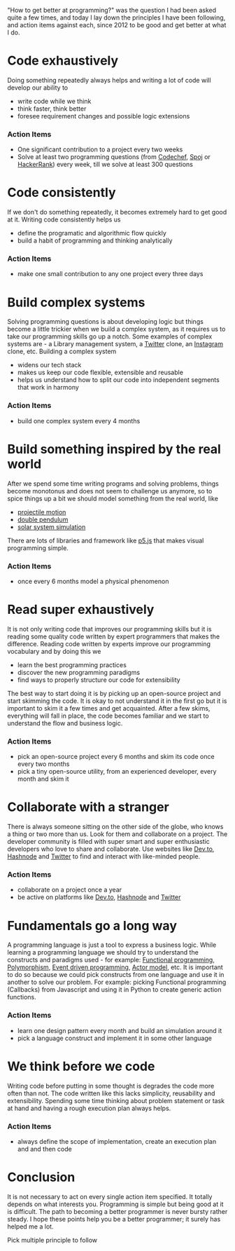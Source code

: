 "How to get better at programming?" was the question I had been asked quite a few times, and today I lay down the principles I have been following, and action items against each, since 2012 to be good and get better at what I do.

# Code exhaustively
Doing something repeatedly always helps and writing a lot of code will develop our ability to

 - write code while we think
 - think faster, think better
 - foresee requirement changes and possible logic extensions

### Action Items

 - One significant contribution to a project every two weeks
 - Solve at least two programming questions (from [Codechef](https://www.codechef.com/), [Spoj](https://www.spoj.com/) or [HackerRank](https://www.hackerrank.com/)) every week, till we solve at least 300 questions

# Code consistently
If we don't do something repeatedly, it becomes extremely hard to get good at it. Writing code consistently helps us

 - define the programatic and algorithmic flow quickly
 - build a habit of programming and thinking analytically

### Action Items

 - make one small contribution to any one project every three days

# Build complex systems
Solving programming questions is about developing logic but things become a little trickier when we build a complex system, as it requires us to take our programming skills go up a notch. Some examples of complex systems are - a Library management system, a [Twitter](https://twitter.com) clone, an [Instagram](https://www.instagram.com/) clone, etc. Building a complex system

 - widens our tech stack
 - makes us keep our code flexible, extensible and reusable
 - helps us understand how to split our code into independent segments that work in harmony

### Action Items

 - build one complex system every 4 months

# Build something inspired by the real world
After we spend some time writing programs and solving problems, things become monotonus and does not seem to challenge us anymore, so to spice things up a bit we should model something from the real world, like

  - [projectile motion](https://en.wikipedia.org/wiki/Projectile_motion)
  - [double pendulum](https://en.wikipedia.org/wiki/Double_pendulum)
  - [solar system simulation](https://en.wikipedia.org/wiki/Numerical_model_of_the_Solar_System)

There are lots of libraries and framework like [p5.js](https://p5js.org) that makes visual programming simple.

### Action Items

 - once every 6 months model a physical phenomenon

# Read super exhaustively
It is not only writing code that improves our programming skills but it is reading some quality code written by expert programmers that makes the difference. Reading code written by experts improve our programming vocabulary and by doing this we

 - learn the best programming practices
 - discover the new programming paradigms
 - find ways to properly structure our code for extensibility

The best way to start doing it is by picking up an open-source project and start skimming the code. It is okay to not understand it in the first go but it is important to skim it a few times and get acquainted. After a few skims, everything will fall in place, the code becomes familiar and we start to understand the flow and business logic.

### Action Items

 - pick an open-source project every 6 months and skim its code once every two months
 - pick a tiny open-source utility, from an experienced developer, every month and skim it

# Collaborate with a stranger
There is always someone sitting on the other side of the globe, who knows a thing or two more than us. Look for them and collaborate on a project. The developer community is filled with super smart and super enthusiastic developers who love to share and collaborate. Use websites like [Dev.to](https://dev.to/), [Hashnode](https://hashnode.com/) and [Twitter](https://twitter.com/) to find and interact with like-minded people.

### Action Items

 - collaborate on a project once a year
 - be active on platforms like [Dev.to](https://dev.to/), [Hashnode](https://hashnode.com/) and [Twitter](https://twitter.com/)

# Fundamentals go a long way
A programming language is just a tool to express a business logic. While learning a programming language we should try to understand the constructs and paradigms used - for example: [Functional programming](https://en.wikipedia.org/wiki/Functional_programming), [Polymorphism](https://en.wikipedia.org/wiki/Polymorphism_(computer_science)), [Event driven programming](https://en.wikipedia.org/wiki/Event-driven_programming), [Actor model](https://en.wikipedia.org/wiki/Actor_model), etc. It is important to do so because we could pick constructs from one language and use it in another to solve our problem. For example: picking Functional programming (Callbacks) from Javascript and using it in Python to create generic action functions.

### Action Items

 - learn one design pattern every month and build an simulation around it
 - pick a language construct and implement it in some other language

# We think before we code
Writing code before putting in some thought is degrades the code more often than not. The code written like this lacks simplicity, reusability and extensibility. Spending some time thinking about problem statement or task at hand and having a rough execution plan always helps.

### Action Items

 - always define the scope of implementation, create an execution plan and and then code

# Conclusion
It is not necessary to act on every single action item specified. It totally depends on what interests you. Programming is simple but being good at it is difficult. The path to becoming a better programmer is never bursty rather steady. I hope these points help you be a better programmer; it surely has helped me a lot.

Pick multiple principle to follow